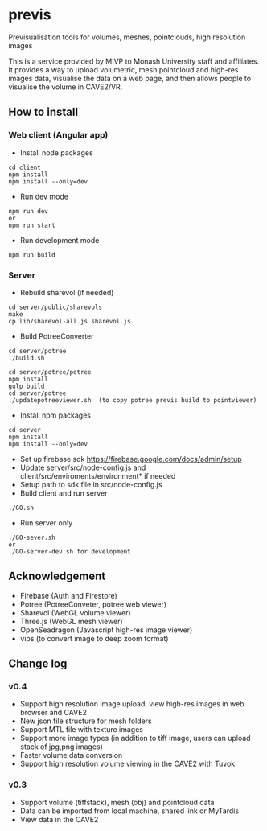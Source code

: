 # previs

Previsualisation tools for volumes, meshes, pointclouds, high resolution images 

This is a service provided by MIVP to Monash University staff and affiliates. 
It provides a way to upload volumetric, mesh pointcloud and high-res images data, visualise the data on a web page, and then allows people to visualise the volume in CAVE2/VR.

## How to install

### Web client (Angular app)

- Install node packages
```
cd client
npm install
npm install --only=dev
```

- Run dev mode
```
npm run dev
or
npm run start
```

- Run development mode
```
npm run build
```

### Server

- Rebuild sharevol (if needed)
```
cd server/public/sharevols
make
cp lib/sharevol-all.js sharevol.js
```

- Build PotreeConverter 
```
cd server/potree
./build.sh

cd server/potree/potree
npm install
gulp build
cd server/potree
./updatepotreeviewer.sh  (to copy potree previs build to pointviewer)
```

- Install npm packages
```
cd server
npm install
npm install --only=dev
```

- Set up firebase sdk https://firebase.google.com/docs/admin/setup
- Update server/src/node-config.js and client/src/enviroments/environment* if needed
- Setup path to sdk file in src/node-config.js
- Build client and run server 
```
./GO.sh
```

- Run server only
```
./GO-sever.sh
or
./GO-server-dev.sh for development
```

## Acknowledgement

- Firebase (Auth and Firestore)
- Potree (PotreeConveter, potree web viewer)
- Sharevol (WebGL volume viewer)
- Three.js (WebGL mesh viewer)
- OpenSeadragon (Javascript high-res image viewer)
- vips (to convert image to deep zoom format)


## Change log

### v0.4

- Support high resolution image upload, view high-res images in web browser and CAVE2
- New json file structure for mesh folders
- Support MTL file with texture images
- Support more image types (in addition to tiff image, users can upload stack of jpg,png images)
- Faster volume data conversion
- Support high resolution volume viewing in the CAVE2 with Tuvok

### v0.3

- Support volume (tiffstack), mesh (obj) and pointcloud data
- Data can be imported from local machine, shared link or MyTardis
- View data in the CAVE2